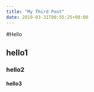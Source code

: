 ```yaml
---
title: "My Third Post"
date: 2019-03-31T00:55:25+08:00
---
```


#Hello
## hello1
### hello2
#### hello3
